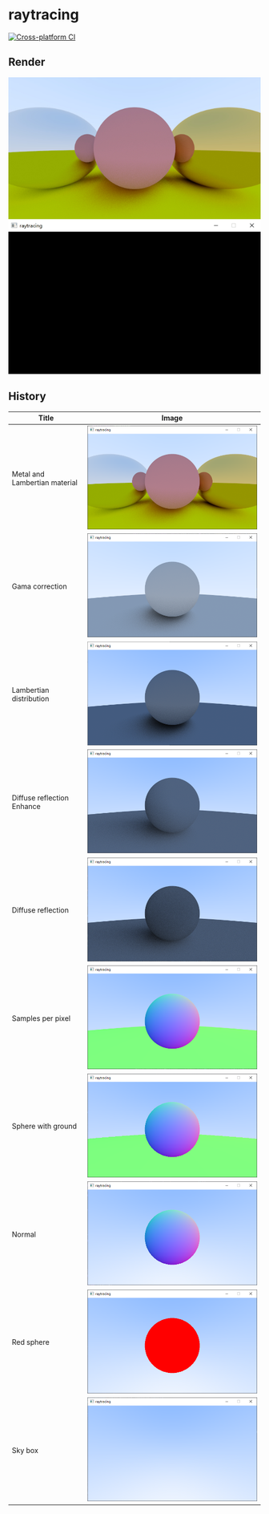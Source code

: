 # raytracing
[![Cross-platform CI](https://github.com/ohto-ai/raytracing/actions/workflows/ci.yaml/badge.svg)](https://github.com/ohto-ai/raytracing/actions/workflows/ci.yaml)

## Render
![](doc/img/render.png)
![](doc/img/render_mt.gif)

## History
|             Title             |                     Image                      |
| ----------------------------- | ---------------------------------------------- |
| Metal and Lambertian material | ![](doc/img/metal_and_lambertian_material.png) |
| Gama correction               | ![](doc/img/gama_correction.png)               |
| Lambertian distribution       | ![](doc/img/lambertian_distribution.png)       |
| Diffuse reflection Enhance    | ![](doc/img/diffuse_reflection_enhance.png)    |
| Diffuse reflection            | ![](doc/img/diffuse_reflection.png)            |
| Samples per pixel             | ![](doc/img/samples_per_pixel.png)             |
| Sphere with ground            | ![](doc/img/sphere_with_ground.png)            |
| Normal                        | ![](doc/img/normal.png)                        |
| Red sphere                    | ![](doc/img/red_sphere.png)                    |
| Sky box                       | ![](doc/img/sky_box.png)                       |
